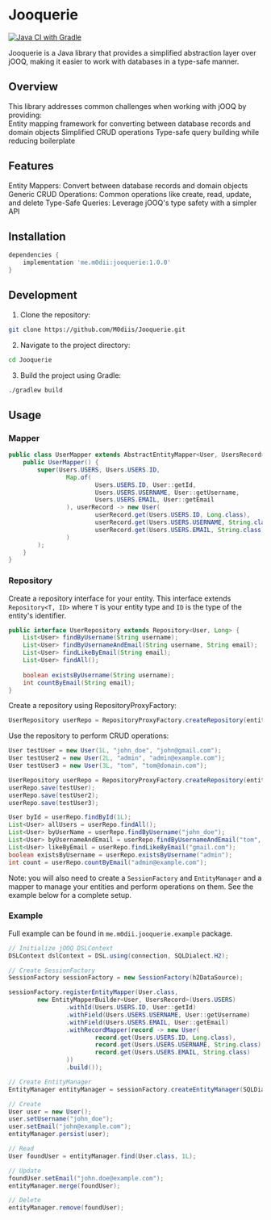 # Jooquerie
[![Java CI with Gradle](https://github.com/M0diis/Jooquerie/actions/workflows/gradle.yml/badge.svg)](https://github.com/M0diis/Jooquerie/actions/workflows/gradle.yml)

Jooquerie is a Java library that provides a simplified abstraction layer over jOOQ, making it easier to work with
databases in a type-safe manner.

## Overview

This library addresses common challenges when working with jOOQ by providing:  
Entity mapping framework for converting between database records and domain objects
Simplified CRUD operations
Type-safe query building while reducing boilerplate

## Features

Entity Mappers: Convert between database records and domain objects
Generic CRUD Operations: Common operations like create, read, update, and delete
Type-Safe Queries: Leverage jOOQ's type safety with a simpler API

## Installation

```groovy
dependencies {
    implementation 'me.m0dii:jooquerie:1.0.0'
}
```

## Development

1. Clone the repository:
```bash
git clone https://github.com/M0diis/Jooquerie.git
```

2. Navigate to the project directory:
```bash
cd Jooquerie
```

3. Build the project using Gradle:
```bash
./gradlew build
```

## Usage

### Mapper

```java
public class UserMapper extends AbstractEntityMapper<User, UsersRecord> {
    public UserMapper() {
        super(Users.USERS, Users.USERS.ID,
                Map.of(
                        Users.USERS.ID, User::getId,
                        Users.USERS.USERNAME, User::getUsername,
                        Users.USERS.EMAIL, User::getEmail
                ), userRecord -> new User(
                        userRecord.get(Users.USERS.ID, Long.class),
                        userRecord.get(Users.USERS.USERNAME, String.class),
                        userRecord.get(Users.USERS.EMAIL, String.class)
                )
        );
    }
}
```

### Repository

Create a repository interface for your entity. This interface extends `Repository<T, ID>` where `T` is your entity type and `ID` is the type of the entity's identifier.
```java
public interface UserRepository extends Repository<User, Long> {
    List<User> findByUsername(String username);
    List<User> findByUsernameAndEmail(String username, String email);
    List<User> findLikeByEmail(String email);
    List<User> findAll();
    
    boolean existsByUsername(String username);
    int countByEmail(String email);
}
```

Create a repository using RepositoryProxyFactory:
```java
UserRepository userRepo = RepositoryProxyFactory.createRepository(entityManager, UserRepository.class);
```

Use the repository to perform CRUD operations:
```java
User testUser = new User(1L, "john_doe", "john@gmail.com");
User testUser2 = new User(2L, "admin", "admin@example.com");
User testUser3 = new User(3L, "tom", "tom@domain.com");

UserRepository userRepo = RepositoryProxyFactory.createRepository(entityManager, UserRepository.class);
userRepo.save(testUser);
userRepo.save(testUser2);
userRepo.save(testUser3);

User byId = userRepo.findById(1L);
List<User> allUsers = userRepo.findAll();
List<User> byUserName = userRepo.findByUsername("john_doe");
List<User> byUsernameAndEmail = userRepo.findByUsernameAndEmail("tom", "tom@domain.com");
List<User> likeByEmail = userRepo.findLikeByEmail("gmail.com");
boolean existsByUsername = userRepo.existsByUsername("admin");
int count = userRepo.countByEmail("admin@example.com");
```

Note: you will also need to create a `SessionFactory` and `EntityManager` and a mapper to manage your entities and perform operations on them. 
See the example below for a complete setup.

### Example

Full example can be found in `me.m0dii.jooquerie.example` package.

```java
// Initialize jOOQ DSLContext
DSLContext dslContext = DSL.using(connection, SQLDialect.H2);

// Create SessionFactory
SessionFactory sessionFactory = new SessionFactory(h2DataSource);

sessionFactory.registerEntityMapper(User.class,
        new EntityMapperBuilder<User, UsersRecord>(Users.USERS)
                .withId(Users.USERS.ID, User::getId)
                .withField(Users.USERS.USERNAME, User::getUsername)
                .withField(Users.USERS.EMAIL, User::getEmail)
                .withRecordMapper(record -> new User(
                        record.get(Users.USERS.ID, Long.class),
                        record.get(Users.USERS.USERNAME, String.class),
                        record.get(Users.USERS.EMAIL, String.class)
                ))
                .build());

// Create EntityManager
EntityManager entityManager = sessionFactory.createEntityManager(SQLDialect.H2);

// Create
User user = new User();
user.setUsername("john_doe");
user.setEmail("john@example.com");
entityManager.persist(user);

// Read
User foundUser = entityManager.find(User.class, 1L);

// Update
foundUser.setEmail("john.doe@example.com");
entityManager.merge(foundUser);

// Delete
entityManager.remove(foundUser);
```